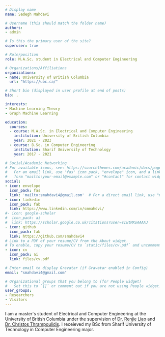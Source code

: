 ```yaml
---
# Display name
name: Sadegh Mahdavi

# Username (this should match the folder name)
authors:
- admin

# Is this the primary user of the site?
superuser: true

# Role/position
role: M.A.Sc. student in Electrical and Computer Engineering

# Organizations/Affiliations
organizations:
- name: University of British Columbia
  url: "https://ubc.ca/"

# Short bio (displayed in user profile at end of posts)
bio: .

interests:
- Machine Learning Theory
- Graph Machine Learning

education:
  courses:
  - course: M.A.Sc. in Electrical and Computer Engineering
    institution: University of British Columbia
    year: 2021 - 2023
  - course: B.Sc. in Computer Engineering
    institution: Sharif University of Technology
    year: 2017 - 2021

# Social/Academic Networking
# For available icons, see: https://sourcethemes.com/academic/docs/page-builder/#icons
#   For an email link, use "fas" icon pack, "envelope" icon, and a link in the
#   form "mailto:your-email@example.com" or "#contact" for contact widget.
social:
- icon: envelope
  icon_pack: fas
  link: 'mailto:smahdavi4@gmail.com'  # For a direct email link, use "mailto:test@example.org".
- icon: linkedin
  icon_pack: fab
  link: https://www.linkedin.com/in/smmahdvi/
#- icon: google-scholar
#  icon_pack: ai
#  link: https://scholar.google.co.uk/citations?user=sIwtMXoAAAAJ
- icon: github
  icon_pack: fab
  link: https://github.com/smahdavi4
# Link to a PDF of your resume/CV from the About widget.
# To enable, copy your resume/CV to `static/files/cv.pdf` and uncomment the lines below.
- icon: cv
  icon_pack: ai
  link: files/cv.pdf

# Enter email to display Gravatar (if Gravatar enabled in Config)
email: "smahdavi4@gmail.com"

# Organizational groups that you belong to (for People widget)
#   Set this to `[]` or comment out if you are not using People widget.
user_groups:
- Researchers
- Visitors
---
```


I am a master's student of Electrical and Computer Engineering at the University of British Columbia under the supervision of <a href="https://www.cs.toronto.edu/~rjliao/">Dr. Renjie Liao</a> and <a href="https://sites.google.com/view/cthrampo">Dr. Christos Thrampoulidis</a>. I receieved my BSc from Sharif University of Technology in Computer Engineering major.


